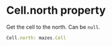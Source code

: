 # Cell.north property

Get the cell to the north. Can be `null`.

```typescript
Cell.north: mazes.Cell
```
